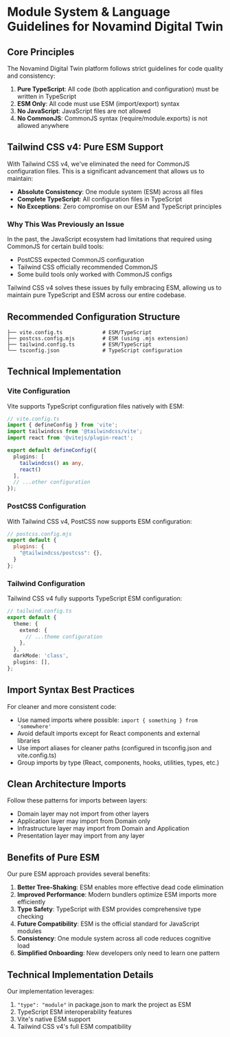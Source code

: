# Module System & Language Guidelines for Novamind Digital Twin

## Core Principles

The Novamind Digital Twin platform follows strict guidelines for code quality and consistency:

1. **Pure TypeScript**: All code (both application and configuration) must be written in TypeScript
2. **ESM Only**: All code must use ESM (import/export) syntax
3. **No JavaScript**: JavaScript files are not allowed
4. **No CommonJS**: CommonJS syntax (require/module.exports) is not allowed anywhere

## Tailwind CSS v4: Pure ESM Support

With Tailwind CSS v4, we've eliminated the need for CommonJS configuration files. This is a significant advancement that allows us to maintain:

- **Absolute Consistency**: One module system (ESM) across all files
- **Complete TypeScript**: All configuration files in TypeScript
- **No Exceptions**: Zero compromise on our ESM and TypeScript principles

### Why This Was Previously an Issue

In the past, the JavaScript ecosystem had limitations that required using CommonJS for certain build tools:

- PostCSS expected CommonJS configuration
- Tailwind CSS officially recommended CommonJS
- Some build tools only worked with CommonJS configs

Tailwind CSS v4 solves these issues by fully embracing ESM, allowing us to maintain pure TypeScript and ESM across our entire codebase.

## Recommended Configuration Structure

```
├── vite.config.ts             # ESM/TypeScript
├── postcss.config.mjs         # ESM (using .mjs extension)
├── tailwind.config.ts         # ESM/TypeScript
└── tsconfig.json              # TypeScript configuration
```

## Technical Implementation

### Vite Configuration

Vite supports TypeScript configuration files natively with ESM:

```typescript
// vite.config.ts
import { defineConfig } from 'vite';
import tailwindcss from '@tailwindcss/vite';
import react from '@vitejs/plugin-react';

export default defineConfig({
  plugins: [
    tailwindcss() as any,
    react()
  ],
  // ...other configuration
});
```

### PostCSS Configuration

With Tailwind CSS v4, PostCSS now supports ESM configuration:

```javascript
// postcss.config.mjs
export default {
  plugins: {
    "@tailwindcss/postcss": {},
  }
};
```

### Tailwind Configuration

Tailwind CSS v4 fully supports TypeScript ESM configuration:

```typescript
// tailwind.config.ts
export default {
  theme: {
    extend: {
      // ...theme configuration
    },
  },
  darkMode: 'class',
  plugins: [],
};
```

## Import Syntax Best Practices

For cleaner and more consistent code:

- Use named imports where possible: `import { something } from 'somewhere'`
- Avoid default imports except for React components and external libraries
- Use import aliases for cleaner paths (configured in tsconfig.json and vite.config.ts)
- Group imports by type (React, components, hooks, utilities, types, etc.)

## Clean Architecture Imports

Follow these patterns for imports between layers:

- Domain layer may not import from other layers
- Application layer may import from Domain only
- Infrastructure layer may import from Domain and Application
- Presentation layer may import from any layer

## Benefits of Pure ESM

Our pure ESM approach provides several benefits:

1. **Better Tree-Shaking**: ESM enables more effective dead code elimination
2. **Improved Performance**: Modern bundlers optimize ESM imports more efficiently
3. **Type Safety**: TypeScript with ESM provides comprehensive type checking 
4. **Future Compatibility**: ESM is the official standard for JavaScript modules
5. **Consistency**: One module system across all code reduces cognitive load
6. **Simplified Onboarding**: New developers only need to learn one pattern

## Technical Implementation Details

Our implementation leverages:

1. `"type": "module"` in package.json to mark the project as ESM
2. TypeScript ESM interoperability features
3. Vite's native ESM support
4. Tailwind CSS v4's full ESM compatibility